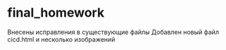 # final_homework
Внесены исправления в существующие файлы
Добавлен новый файл cicd.html и несколько изображений
